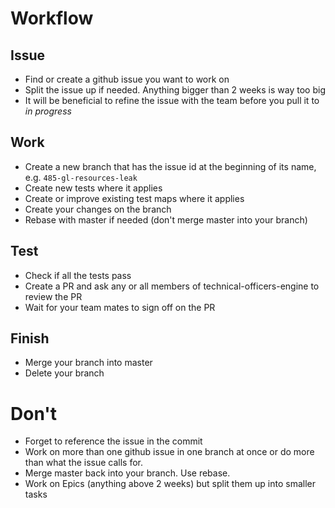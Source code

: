 # Workflow
## Issue
- Find or create a github issue you want to work on
- Split the issue up if needed. Anything bigger than 2 weeks is way too big
- It will be beneficial to refine the issue with the team before you pull it to *in progress*
## Work
- Create a new branch that has the issue id at the beginning of its name, e.g. `485-gl-resources-leak`
- Create new tests where it applies
- Create or improve existing test maps where it applies
- Create your changes on the branch
- Rebase with master if needed (don't merge master into your branch)
## Test
- Check if all the tests pass
- Create a PR and ask any or all members of technical-officers-engine to review the PR
- Wait for your team mates to sign off on the PR
## Finish
- Merge your branch into master
- Delete your branch
# Don't
- Forget to reference the issue in the commit
- Work on more than one github issue in one branch at once or do more than what the issue calls for.
- Merge master back into your branch. Use rebase.
- Work on Epics (anything above 2 weeks) but split them up into smaller tasks
